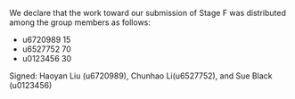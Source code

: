 We declare that the work toward our submission of Stage F was distributed among the group members as follows:

* u6720989 15
* u6527752 70
* u0123456 30

Signed: Haoyan Liu (u6720989), Chunhao Li(u6527752), and Sue Black (u0123456)

